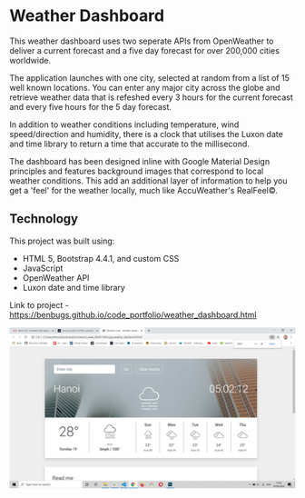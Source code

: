 # Weather Dashboard

This weather dashboard uses two seperate APIs from OpenWeather to deliver a current forecast and a five day forecast for over 200,000 cities worldwide.

The application launches with one city, selected at random from a list of 15 well known locations. You can enter any major city across the globe and retrieve weather data that is refeshed every 3 hours for the current forecast and every five hours for the 5 day forecast.

In addition to weather conditions including temperature, wind speed/direction and humidity, there is a clock that utilises the Luxon date and time library to return a time that accurate to the millisecond.

The dashboard has been designed inline with Google Material Design principles and features background images that correspond to local weather conditions. This add an additional layer of information to help you get a 'feel' for the weather locally, much like AccuWeather's RealFeel©.

## Technology

This project was built using:

- HTML 5, Bootstrap 4.4.1, and custom CSS
- JavaScript
- OpenWeather API
- Luxon date and time library

Link to project - https://benbugs.github.io/code_portfolio/weather_dashboard.html


![Screen grab of dashboard](weather_dashboard.jpg)
